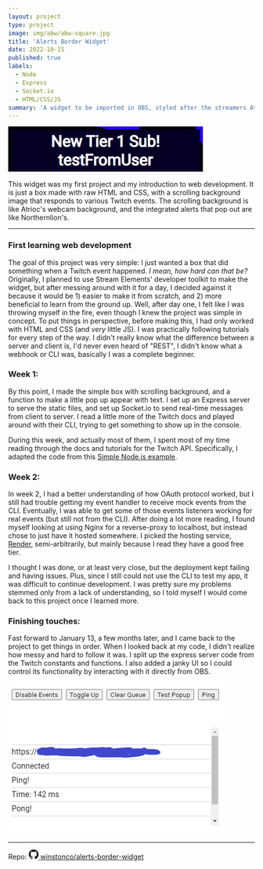 ```yaml
---
layout: project
type: project
image: img/abw/abw-square.jpg
title: 'Alerts Border Widget'
date: 2022-10-15
published: true
labels:
  - Node
  - Express
  - Socket.io
  - HTML/CSS/JS
summary: 'A widget to be imported in OBS, styled after the streamers Atrioc and Northernlion.'
---
```


<img class="img-fluid" src="../img/abw/abw-alert.png">

This widget was my first project and my introduction to web development. It is just a box made with raw HTML and CSS, with a scrolling background image that responds to various Twitch events. The scrolling background is like Atrioc's webcam background, and the integrated alerts that pop out are like Northernlion's.

---

### First learning web development

The goal of this project was very simple: I just wanted a box that did something when a Twitch event happened. _I mean, how hard can that be?_ Originally, I planned to use Stream Elements' developer toolkit to make the widget, but after messing around with it for a day, I decided against it because it would be 1) easier to make it from scratch, and 2) more beneficial to learn from the ground up. Well, after day one, I felt like I was throwing myself in the fire, even though I knew the project was simple in concept. To put things in perspective, before making this, I had only worked with HTML and CSS (and _very_ little JS). I was practically following tutorials for every step of the way. I didn't really know what the difference between a server and client is, I'd never even heard of "REST", I didn't know what a webhook or CLI was, basically I was a complete beginner.

### Week 1:

By this point, I made the simple box with scrolling background, and a function to make a little pop up appear with text. I set up an Express server to serve the static files, and set up Socket.io to send real-time messages from client to server. I read a little more of the Twitch docs and played around with their CLI, trying to get something to show up in the console.

During this week, and actually most of them, I spent most of my time reading through the docs and tutorials for the Twitch API. Specifically, I adapted the code from this [Simple Node.js example](https://dev.twitch.tv/docs/eventsub/handling-webhook-events/#simple-nodejs-example).

### Week 2:

In week 2, I had a better understanding of how OAuth protocol worked, but I still had trouble getting my event handler to receive mock events from the CLI. Eventually, I was able to get some of those events listeners working for real events (but still not from the CLI). After doing a lot more reading, I found myself looking at using Nginx for a reverse-proxy to localhost, but instead chose to just have it hosted somewhere. I picked the hosting service, [Render](https://render.com/), semi-arbitrarily, but mainly because I read they have a good free tier.

I thought I was done, or at least very close, but the deployment kept failing and having issues. Plus, since I still could not use the CLI to test my app, it was difficult to continue development. I was pretty sure my problems stemmed only from a lack of understanding, so I told myself I would come back to this project once I learned more.

### Finishing touches:

Fast forward to January 13, a few months later, and I came back to the project to get things in order. When I looked back at my code, I didn't realize how messy and hard to follow it was. I split up the express server code from the Twitch constants and functions. I also added a janky UI so I could control its functionality by interacting with it directly from OBS.

<img class="img-fluid border" src="../img/abw/abw-ui.png">

---

Repo: <a href="https://github.com/winstonco/alerts-border-widget"><svg xmlns="http://www.w3.org/2000/svg" width="20" height="20" fill="currentColor" class="bi bi-github mx-1" viewBox="0 0 16 16"><path d="M8 0C3.58 0 0 3.58 0 8c0 3.54 2.29 6.53 5.47 7.59.4.07.55-.17.55-.38 0-.19-.01-.82-.01-1.49-2.01.37-2.53-.49-2.69-.94-.09-.23-.48-.94-.82-1.13-.28-.15-.68-.52-.01-.53.63-.01 1.08.58 1.23.82.72 1.21 1.87.87 2.33.66.07-.52.28-.87.51-1.07-1.78-.2-3.64-.89-3.64-3.95 0-.87.31-1.59.82-2.15-.08-.2-.36-1.02.08-2.12 0 0 .67-.21 2.2.82.64-.18 1.32-.27 2-.27.68 0 1.36.09 2 .27 1.53-1.04 2.2-.82 2.2-.82.44 1.1.16 1.92.08 2.12.51.56.82 1.27.82 2.15 0 3.07-1.87 3.75-3.65 3.95.29.25.54.73.54 1.48 0 1.07-.01 1.93-.01 2.2 0 .21.15.46.55.38A8.012 8.012 0 0 0 16 8c0-4.42-3.58-8-8-8z"></path></svg> winstonco/alerts-border-widget </a>
